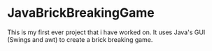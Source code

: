 # JavaBrickBreakingGame
This is my first ever project that i have worked on.
It uses Java's GUI (Swings and awt) to create a brick breaking game.

